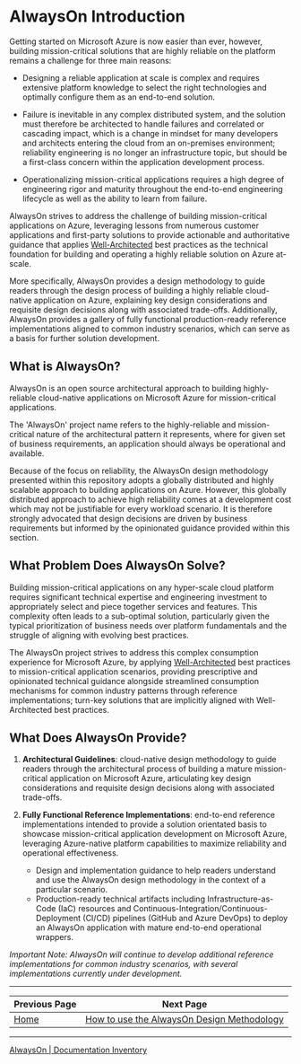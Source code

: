 # AlwaysOn Introduction

Getting started on Microsoft Azure is now easier than ever, however, building mission-critical solutions that are highly reliable on the platform remains a challenge for three main reasons:

- Designing a reliable application at scale is complex and requires extensive platform knowledge to select the right technologies and optimally configure them as an end-to-end solution.

- Failure is inevitable in any complex distributed system, and the solution must therefore be architected to handle failures and correlated or cascading impact, which is a change in mindset for many developers and architects entering the cloud from an on-premises environment; reliability engineering is no longer an infrastructure topic, but should be a first-class concern within the application development process.

- Operationalizing mission-critical applications requires a high degree of engineering rigor and maturity throughout the end-to-end engineering lifecycle as well as the ability to learn from failure.

AlwaysOn strives to address the challenge of building mission-critical applications on Azure, leveraging lessons from numerous customer applications and first-party solutions to provide actionable and authoritative guidance that applies [Well-Architected](https://docs.microsoft.com/azure/architecture/framework/) best practices as the technical foundation for building and operating a highly reliable solution on Azure at-scale.

More specifically, AlwaysOn provides a design methodology to guide readers through the design process of building a highly reliable cloud-native application on Azure, explaining key design considerations and requisite design decisions along with associated trade-offs. Additionally, AlwaysOn provides a gallery of fully functional production-ready reference implementations aligned to common industry scenarios, which can serve as a basis for further solution development.

## What is AlwaysOn?

AlwaysOn is an open source architectural approach to building highly-reliable cloud-native applications on Microsoft Azure for mission-critical applications.

The 'AlwaysOn' project name refers to the highly-reliable and mission-critical nature of the architectural pattern it represents, where for given set of business requirements, an application should always be operational and available.

Because of the focus on reliability, the AlwaysOn design methodology presented within this repository adopts a globally distributed and highly scalable approach to building applications on Azure. However, this globally distributed approach to achieve high reliability comes at a development cost which may not be justifiable for every workload scenario. It is therefore strongly advocated that design decisions are driven by business requirements but informed by the opinionated guidance provided within this section.

## What Problem Does AlwaysOn Solve?

Building mission-critical applications on any hyper-scale cloud platform requires significant technical expertise and engineering investment to appropriately select and piece together services and features. This complexity often leads to a sub-optimal solution, particularly given the typical prioritization of business needs over platform fundamentals and the struggle of aligning with evolving best practices.

The AlwaysOn project strives to address this complex consumption experience for Microsoft Azure, by applying [Well-Architected](https://docs.microsoft.com/azure/architecture/framework/) best practices to mission-critical application scenarios, providing prescriptive and opinionated technical guidance alongside streamlined consumption mechanisms for common industry patterns through reference implementations; turn-key solutions that are implicitly aligned with Well-Architected best practices.

## What Does AlwaysOn Provide?

1. **Architectural Guidelines**: cloud-native design methodology to guide readers through the architectural process of building a mature mission-critical application on Microsoft Azure, articulating key design considerations and requisite design decisions along with associated trade-offs.

2. **Fully Functional Reference Implementations**: end-to-end reference implementations intended to provide a solution orientated basis to showcase mission-critical application development on Microsoft Azure, leveraging Azure-native platform capabilities to maximize reliability and operational effectiveness.
    - Design and implementation guidance to help readers understand and use the AlwaysOn design methodology in the context of a particular scenario.
    - Production-ready technical artifacts including Infrastructure-as-Code (IaC) resources and Continuous-Integration/Continuous-Deployment (CI/CD) pipelines (GitHub and Azure DevOps) to deploy an AlwaysOn application with mature end-to-end operational wrappers.

*Important Note: AlwaysOn will continue to develop additional reference implementations for common industry scenarios, with several implementations currently under development.*

---

|Previous Page|Next Page|
|--|--|
|[Home](/README.md)|[How to use the AlwaysOn Design Methodology](../design-methodology/README.md)

---

[AlwaysOn | Documentation Inventory](/docs/README.md)
